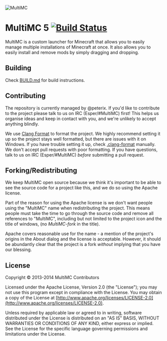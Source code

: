 ![MultiMC](http://i.imgur.com/QJXbz.png)

MultiMC 5 [![Build Status](https://travis-ci.org/MultiMC/MultiMC5.svg?branch=develop)](https://travis-ci.org/MultiMC/MultiMC5)
=========

MultiMC is a custom launcher for Minecraft that allows you to easily manage multiple installations of Minecraft at once. It also allows you to easily install and remove mods by simply dragging and dropping.

## Building
Check [BUILD.md](BUILD.md) for build instructions.

## Contributing
The repository is currently managed by @peterix. If you'd like to contribute to the project please talk to us on IRC (Esper/#MultiMC) first! This helps us organise ideas and keep in contact with you, and we're unlikely to accept anything blindly.

We use [Clang Format](http://clang.llvm.org/docs/ClangFormat.html) to format the project. We highly recommend setting it up so the project stays well formatted, but there are issues with it on Windows. If you have trouble setting it up, check [.clang-format](.clang-format) manually. We don't accept pull requests with poor formatting. If you have questions, talk to us on IRC (Esper/#MultiMC) _before_ submitting a pull request.

## Forking/Redistributing
We keep MultiMC open source because we think it's important to be able to see the source code for a project like this, and we do so using the Apache license.

Part of the reason for using the Apache license is we don't want people using the "MultiMC" name when redistributing the project. This means people must take the time to go through the source code and remove all references to "MultiMC", including but not limited to the project icon and the title of windows, (no *MultiMC-fork* in the title).

Apache covers reasonable use for the name - a mention of the project's origins in the About dialog and the license is acceptable. However, it should be abundantly clear that the project is a fork *without* implying that you have our blessing.


## License
Copyright &copy; 2013-2014 MultiMC Contributors

Licensed under the Apache License, Version 2.0 (the "License"); you may not use this program except in compliance with the License. You may obtain a copy of the License at [http://www.apache.org/licenses/LICENSE-2.0](http://www.apache.org/licenses/LICENSE-2.0).

Unless required by applicable law or agreed to in writing, software distributed under the License is distributed on an "AS IS" BASIS, WITHOUT WARRANTIES OR CONDITIONS OF ANY KIND, either express or implied. See the License for the specific language governing permissions and limitations under the License.
